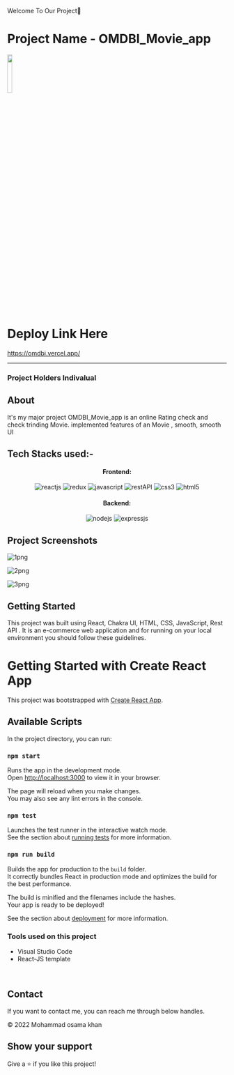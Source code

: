 Welcome To Our Project👋

# Project Name - OMDBI_Movie_app

<a href="#"><img width="15%" height="auto" src="https://thumbs.dreamstime.com/b/movie-illustration-logo-vector-design-film-178252125.jpg"/></a>

# Deploy Link Here
https://omdbi.vercel.app/
 <hr>


### Project Holders Indivalual

## About

It's my major project OMDBI_Movie_app is an online Rating check and check trinding Movie. implemented features of an Movie , smooth, smooth UI


## Tech Stacks used:- 

<h4 align="center">Frontend:</h4>

<p align="center">
  <img src="https://img.shields.io/badge/React-20232A?style=for-the-badge&logo=react&logoColor=61DAFB" alt="reactjs" />
  <img src="https://img.shields.io/badge/Redux-593D88?style=for-the-badge&logo=redux&logoColor=white" alt="redux" />
  <img src="https://img.shields.io/badge/JavaScript-323330?style=for-the-badge&logo=javascript&logoColor=F7DF1E" alt="javascript" />
  <img src="https://img.shields.io/badge/Rest_API-02303A?style=for-the-badge&logo=react-router&logoColor=white" alt="restAPI" />
  <img src="https://img.shields.io/badge/CSS3-1572B6?style=for-the-badge&logo=css3&logoColor=white" alt="css3" />
  <img src="https://img.shields.io/badge/HTML5-E34F26?style=for-the-badge&logo=html5&logoColor=white" alt="html5" />
</p>


<h4 align="center">Backend:</h4>

<p align="center">
  <img src="https://img.shields.io/badge/Node.js-339933?style=for-the-badge&logo=nodedotjs&logoColor=white" alt="nodejs" />
  <img src="https://img.shields.io/badge/Express.js-000000?style=for-the-badge&logo=express&logoColor=white" alt="expressjs" />
</p>

## Project Screenshots

![1png](https://github.com/osamakhan9/OMDBI_Movie_app/assets/101393695/0476225e-b67f-45b0-98cb-a79644694243)


![2png](https://github.com/osamakhan9/OMDBI_Movie_app/assets/101393695/e7a96d21-9f60-4043-8cbb-b1391f7807e4)

![3png](https://github.com/osamakhan9/OMDBI_Movie_app/assets/101393695/9f12fbcf-d135-4580-a218-fd15c6d0cc99)

## Getting Started

This project was built using React, Chakra UI, HTML, CSS, JavaScript, Rest API . It is an e-commerce web application and for running on your local environment you should follow these guidelines.



# Getting Started with Create React App

This project was bootstrapped with [Create React App](https://github.com/facebook/create-react-app).

## Available Scripts

In the project directory, you can run:

### `npm start`

Runs the app in the development mode.\
Open [http://localhost:3000](http://localhost:3000) to view it in your browser.

The page will reload when you make changes.\
You may also see any lint errors in the console.

### `npm test`

Launches the test runner in the interactive watch mode.\
See the section about [running tests](https://facebook.github.io/create-react-app/docs/running-tests) for more information.

### `npm run build`

Builds the app for production to the `build` folder.\
It correctly bundles React in production mode and optimizes the build for the best performance.

The build is minified and the filenames include the hashes.\
Your app is ready to be deployed!

See the section about [deployment](https://facebook.github.io/create-react-app/docs/deployment) for more information.


### Tools used on this project

- Visual Studio Code
- React-JS template

<br />



## Contact

If you want to contact me, you can reach me through below handles. <br />




© 2022 Mohammad osama khan



## Show your support

Give a ⭐️ if you like this project!

